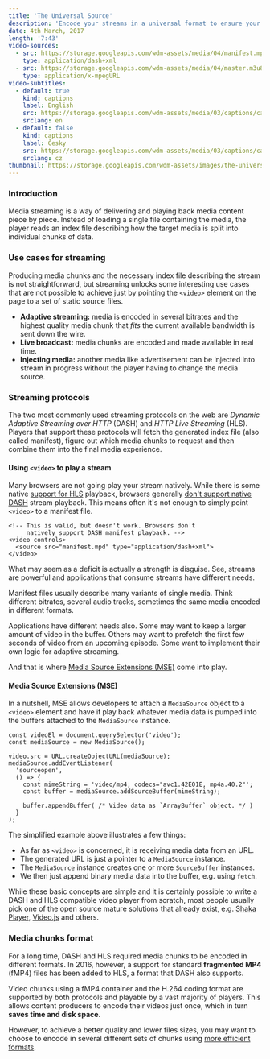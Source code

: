 ```yaml
---
title: 'The Universal Source'
description: 'Encode your streams in a universal format to ensure your media can be served using both the DASH and HLS protocols.'
date: 4th March, 2017
length: '7:43'
video-sources:
  - src: https://storage.googleapis.com/wdm-assets/media/04/manifest.mpd
    type: application/dash+xml
  - src: https://storage.googleapis.com/wdm-assets/media/04/master.m3u8
    type: application/x-mpegURL
video-subtitles:
  - default: true
    kind: captions
    label: English
    src: https://storage.googleapis.com/wdm-assets/media/03/captions/cap-en.vtt
    srclang: en
  - default: false
    kind: captions
    label: Česky
    src: https://storage.googleapis.com/wdm-assets/media/03/captions/cap-cz.vtt
    srclang: cz
thumbnail: https://storage.googleapis.com/wdm-assets/images/the-universal-source.png
---
```

### Introduction

Media streaming is a way of delivering and playing back media content piece by piece. Instead of loading a single file containing the media, the player reads an index file describing how the target media is split into individual chunks of data.

### Use cases for streaming

Producing media chunks and the necessary index file describing the stream is not straightforward, but streaming unlocks some interesting use cases that are not possible to achieve just by pointing the `<video>` element on the page to a set of static source files.

* **Adaptive streaming:** media is encoded in several bitrates and the highest quality media chunk that *fits* the current available bandwidth is sent down the wire.
* **Live broadcast:** media chunks are encoded and made available in real time.
* **Injecting media:** another media like advertisement can be injected into stream in progress without the player having to change the media source.

### Streaming protocols

The two most commonly used streaming protocols on the web are *Dynamic Adaptive Streaming over HTTP* (DASH) and *HTTP Live Streaming* (HLS). Players that support these protocols will fetch the generated index file (also called manifest), figure out which media chunks to request and then combine them into the final media experience.

#### Using `<video>` to play a stream

Many browsers are not going play your stream natively. While there is some native [support for HLS](https://caniuse.com/http-live-streaming) playback, browsers generally [don't support native DASH](https://caniuse.com/mpeg-dash) stream playback. This means often it's not enough to simply point `<video>` to a manifest file.

```
<!-- This is valid, but doesn't work. Browsers don't
     natively support DASH manifest playback. -->
<video controls>
  <source src="manifest.mpd" type="application/dash+xml">
</video>
```

What may seem as a deficit is actually a strength is disguise. See, streams are powerful and applications that consume streams have different needs.

Manifest files usually describe many variants of single media. Think different bitrates, several audio tracks, sometimes the same media encoded in different formats.

Applications have different needs also. Some may want to keep a larger amount of video in the buffer. Others may want to prefetch the first few seconds of video from an upcoming episode. Some want to implement their own logic for adaptive streaming.

And that is where [Media Source Extensions (MSE)](https://w3c.github.io/media-source/) come into play.

#### Media Source Extensions (MSE)

In a nutshell, MSE allows developers to attach a `MediaSource` object to a `<video>` element and have it play back whatever media data is pumped into the buffers attached to the `MediaSource` instance.

```
const videoEl = document.querySelector('video');
const mediaSource = new MediaSource();

video.src = URL.createObjectURL(mediaSource);
mediaSource.addEventListener(
  'sourceopen',
  () => {
    const mimeString = 'video/mp4; codecs="avc1.42E01E, mp4a.40.2"';
    const buffer = mediaSource.addSourceBuffer(mimeString);

    buffer.appendBuffer( /* Video data as `ArrayBuffer` object. */ )
  }
);
```

The simplified example above illustrates a few things:

* As far as `<video>` is concerned, it is receiving media data from an URL.
* The generated URL is just a pointer to a `MediaSource` instance.
* The `MediaSource` instance creates one or more `SourceBuffer` instances.
* We then just append binary media data into the buffer, e.g. using `fetch`.

While these basic concepts are simple and it is certainly possible to write a DASH and HLS compatible video player from scratch, most people usually pick one of the open source mature solutions that already exist, e.g. [Shaka Player](https://github.com/google/shaka-player), [Video.js](https://github.com/videojs/video.js) and others.

### Media chunks format

For a long time, DASH and HLS required media chunks to be encoded in different formats. In 2016, however, a support for standard **fragmented MP4** (fMP4) files has been added to HLS, a format that DASH also supports.

Video chunks using a fMP4 container and the H.264 coding format are supported by both protocols and playable by a vast majority of players. This allows content producers to encode their videos just once, which in turn **saves time and disk space**.

However, to achieve a better quality and lower files sizes, you may want to choose to encode in several different sets of chunks using [more efficient formats](/efficient-formats/).

